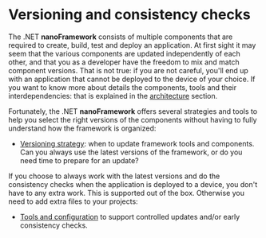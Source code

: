 # Versioning and consistency checks

The .NET **nanoFramework** consists of multiple components that are required to create, build, test and deploy an application. At first sight it may seem that the various components are updated independently of each other, and that you as a developer have the freedom to mix and match component versions. That is not true: if you are not careful, you'll end up with an application that cannot be deployed to the device of your choice. If you want to know more about details the components, tools and their interdependencies: that is explained in the [architecture](../architecture/deployment.md) section.

Fortunately, the .NET **nanoFramework** offers several strategies and tools to help you select the right versions of the components without having to fully understand how the framework is organized:

- [Versioning strategy](versioning-strategies.md): when to update framework tools and components. Can you always use the latest versions of the framework, or do you need time to prepare for an update? 

If you choose to always work with the latest versions and do the consistency checks when the application is deployed to a device, you don't have to any extra work. This is supported out of the box. Otherwise you need to add extra files to your projects:

- [Tools and configuration](tools-configuration.md) to support controlled updates and/or early consistency checks.
